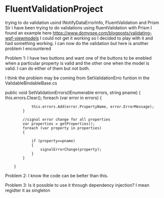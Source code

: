 # FluentValidationProject
trying to do validation usind INotifyDataErrorInfo, FluentValidation and Prism 
Sir i have been trying to do validations using fluentValidation with Prism
I found an example here https://www.domysee.com/blogposts/validating-wpf-viewmodels
I could not get it working so I decided to play with it and had something working.
I can now do the validation but here is another problem I encountered

Problem 1:
I have two buttons and want one of the buttons to be enebled when a particular property is valid
and the other one when the model is valid. I can do either of them but not both.

I think the problem may be coming from SetValidationErro funtion in the ValidableBindableBase.cs


public void SetValidationErrors(IEnumerable<Error> errors, string pname)
        {
            this.errors.Clear();
            foreach (var error in errors)
            {
                
                this.errors.Add(error.PropertyName, error.ErrorMessage);
            }

            //signal error change for all properties
            var properties = getProperties();
            foreach (var property in properties)
            {

                if (property==pname)
                {
                    signalErrorChange(property);
                }
            }
            
        }
        
Problem 2:
I know the code can be better than this. 

Problem 3:
Is it possible to use it through dependency injection? I mean regidter it as singleton
